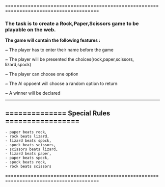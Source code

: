 =======================================================================================
<h3>The task is to create a Rock,Paper,Scissors game to be playable on the web.</h3>

<strong>The game will contain the following features :</strong>
  
  ~ The player has to enter their name before the game

  ~ The player will be presented the choices(rock,paper,scissors,
  	lizard,spock)

  ~ The player can choose one option

  ~ The AI oppoent will choose a random option to return
  
  ~ A winner will be declared

----------------------------------------------
============== Special Rules =================
----------------------------------------------
 
	- paper beats rock,
	- rock beats lizard,
	- lizard beats spock,
	- spock beats scissors,
	- scissors beats lizard,
	- lizard beats paper,
	- paper beats spock,
	- spock beats rock,
	- rock beats scissors

=======================================================================================